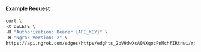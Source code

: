 <!-- Code generated for API Clients. DO NOT EDIT. -->

#### Example Request

```bash
curl \
-X DELETE \
-H "Authorization: Bearer {API_KEY}" \
-H "Ngrok-Version: 2" \
https://api.ngrok.com/edges/https/edghts_2bV9dwXcA0NXqocPnMchfIRtnwi/routes/edghtsrt_2bV9dwtvpwlAxfYTsiij1dVQ7iE/user_agent_filter
```
